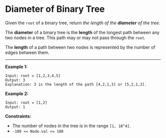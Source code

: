 <h1>Diameter of Binary Tree</h1>

Given the `root` of a binary tree, return _the length of the __diameter__ of the tree_.

The __diameter__ of a binary tree is the __length__ of the longest path between any two nodes in a tree. This path may or may not pass through the `root`.

The __length__ of a path between two nodes is represented by the number of edges between them.

<hr>

__Example 1:__
```
Input: root = [1,2,3,4,5]
Output: 3
Explanation: 3 is the length of the path [4,2,1,3] or [5,2,1,3].
```
__Example 2:__
```
Input: root = [1,2]
Output: 1
```

__Constraints:__

- The number of nodes in the tree is in the range `[1, 10^4]`.
- `-100 <= Node.val <= 100`
